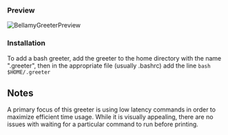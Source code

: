 ### Preview

![BellamyGreeterPreview](https://github.com/user-attachments/assets/c0edc353-a94c-4939-be35-3b4ff5b59bc4)


### Installation
To add a bash greeter, add the greeter to the home directory with the name ".greeter", then in the appropriate file (usually .bashrc) add the line ```bash $HOME/.greeter```

## Notes
A primary focus of this greeter is using low latency commands in order to maximize efficient time usage. While it is visually appealing, there are no issues with waiting for a particular command to run before printing.
